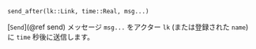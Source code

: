 ```
send_after(lk::Link, time::Real, msg...)
```

[`Send`](@ref send) メッセージ `msg...` をアクター `lk` (または登録された `name`) に `time` 秒後に送信します。
